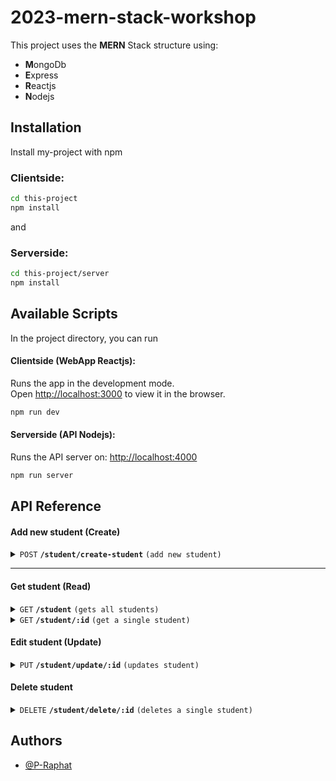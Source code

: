 # 2023-mern-stack-workshop

This project uses the **MERN** Stack structure using:

 - **M**ongoDb
 - **E**xpress
 - **R**eactjs
 - **N**odejs
## Installation

Install my-project with npm

### Clientside:

```bash
cd this-project
npm install
```
and
### Serverside:

```bash
cd this-project/server
npm install
```
## Available Scripts

In the project directory, you can run

#### Clientside (WebApp Reactjs):

Runs the app in the development mode.\
Open [http://localhost:3000](http://localhost:3000) to view it in the browser.
```bash
npm run dev
```
#### Serverside (API Nodejs):

Runs the API server on: [http://localhost:4000](http://localhost:4000)

```bash
npm run server
```
## API Reference

#### Add new student (Create)

<details>
 <summary><code>POST</code> <code><b>/student/create-student</b></code> <code>(add new student)</code></summary>

##### Parameters

> | name      |  type     | data type               | description                                                           |
> |-----------|-----------|-------------------------|-----------------------------------------------------------------------|
> | name      |  required | string   | N/A  |
> | email      |  required | string   | N/A  |
> | rollno      |  required | string  | N/A  |


##### Responses

> | http code     | content-type                      | response                                                            |
> |---------------|-----------------------------------|---------------------------------------------------------------------|
> | `201`         | `application/json`        | `{"status":"OK","data":{}}`                                |
> | `400`         | `application/json`                | `{"status":"400"}`                            |

</details>

------------------------------------------------------------------------------------------

#### Get student (Read)

<details>
 <summary><code>GET</code> <code><b>/student</b></code> <code>(gets all students)</code></summary>

##### Parameters

> None

##### Responses

> | http code     | content-type                      | response                                                            |
> |---------------|-----------------------------------|---------------------------------------------------------------------|
> | `200`         | `application/json`        | `{"status":"OK","data":[{}]}`                                                         |

</details>

<details>
 <summary><code>GET</code> <code><b>/student/:id</b></code> <code>(get a single student)</code></summary>

##### Parameters

> | name              |  type     | data type      | description                         |
> |-------------------|-----------|----------------|-------------------------------------|
> | `id` |  required | string   | The specific string id        |

##### Responses

> | http code     | content-type                      | response                                                            |
> |---------------|-----------------------------------|---------------------------------------------------------------------|
> | `200`         | `application/json`        | `{"status":"OK","data":{}}     `                                                    |
> | `400`         | `application/json`                | `{"status":"400"}`                            |


</details>

#### Edit student (Update)

<details>
  <summary><code>PUT</code> <code><b>/student/update/:id</b></code> <code>(updates student)</code></summary>

##### Parameters

> | name              |  type     | data type      | description                         |
> |-------------------|-----------|----------------|-------------------------------------|
> | `id` |  required | string   | The specific string id        |

##### Responses

> | http code     | content-type                      | response                                                            |
> |---------------|-----------------------------------|---------------------------------------------------------------------|
> | `200`         | `application/json`        | `{"status":"OK","data":{}}`        |
> | `400`         | `application/json`                | `{"code":"400","message":"Bad Request"}`                            |


</details>

#### Delete student

<details>
  <summary><code>DELETE</code> <code><b>/student/delete/:id</b></code> <code>(deletes a single student)</code></summary>

##### Parameters

> | name              |  type     | data type      | description                         |
> |-------------------|-----------|----------------|-------------------------------------|
> | `id` |  required | string   | The specific string id        |

##### Responses

> | http code     | content-type                      | response                                                            |
> |---------------|-----------------------------------|---------------------------------------------------------------------|
> | `204`         |         |          |
> | `400`         | `application/json`                | `{"status":"400","message":"Bad Request"}`                            |


</details>

## Authors

- [@P-Raphat](https://github.com/P-Raphat)

